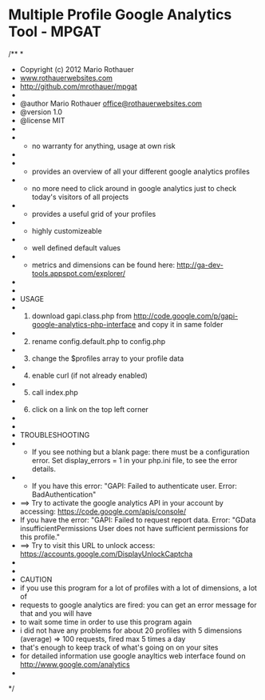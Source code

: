 Multiple Profile Google Analytics Tool - MPGAT
==============================================

/**
 * 
 * Copyright (c) 2012 Mario Rothauer
 * www.rothauerwebsites.com
 * http://github.com/mrothauer/mpgat
 *
 * @author Mario Rothauer <office@rothauerwebsites.com>
 * @version 1.0
 * @license MIT
 * 
 * - no warranty for anything, usage at own risk
 * 
 * - provides an overview of all your different google analytics profiles
 * - no more need to click around in google analytics just to check today's visitors of all projects
 * - provides a useful grid of your profiles
 * - highly customizeable
 * - well defined default values  
 * - metrics and dimensions can be found here: http://ga-dev-tools.appspot.com/explorer/
 * 
 *
 * USAGE
 * 1) download gapi.class.php from http://code.google.com/p/gapi-google-analytics-php-interface and copy it in same folder
 * 2) rename config.default.php to config.php
 * 3) change the $profiles array to your profile data
 * 4) enable curl (if not already enabled) 
 * 5) call index.php 
 * 6) click on a link on the top left corner
 * 
 *
 * TROUBLESHOOTING
 * - If you see nothing but a blank page: there must be a configuration error. Set display_errors = 1 in your php.ini file, to see the error details.
 * - If you have this error: "GAPI: Failed to authenticate user. Error: BadAuthentication"
 * ==> Try to activate the google analytics API in your account by accessing: https://code.google.com/apis/console/
 * If you have the error: "GAPI: Failed to request report data. Error: "GData insufficientPermissions User does not have sufficient permissions for this profile."
 * ==> Try to visit this URL to unlock access: https://accounts.google.com/DisplayUnlockCaptcha
 * 
 *
 * CAUTION
 * if you use this program for a lot of profiles with a lot of dimensions, a lot of
 * requests to google analytics are fired: you can get an error message for that and you will have
 * to wait some time in order to use this program again
 * i did not have any problems for about 20 profiles with 5 dimensions (average) => 100 requests, fired max 5 times a day
 * that's enough to keep track of what's going on on your sites
 * for detailed information use google anayltics web interface found on http://www.google.com/analytics  
 * 
 */